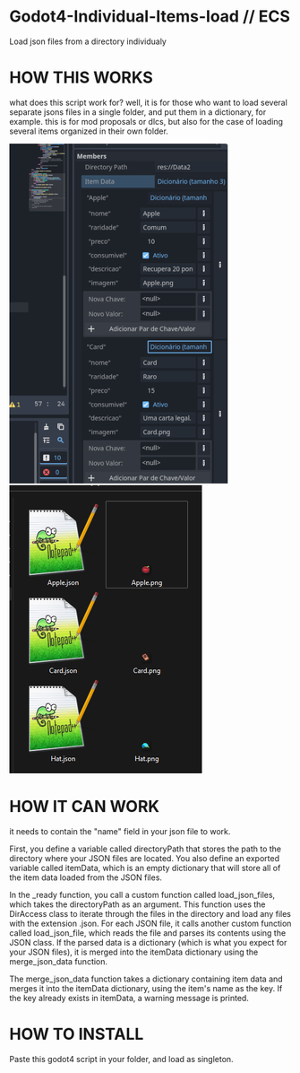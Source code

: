 # Godot4-Individual-Items-load // ECS
Load json files from a directory individualy 

# HOW THIS WORKS

what does this script work for? well, it is for those who want to load several separate jsons files in a single folder, and put them in a dictionary, for example.
this is for mod proposals or dlcs, but also for the case of loading several items organized in their own folder.


![alt text](./image%20(17).png)![alt text](image%20(16).png)
# HOW IT CAN WORK

it needs to contain the "name" field in your json file to work.

First, you define a variable called directoryPath that stores the path to the directory where your JSON files are located. You also define an exported variable called itemData, which is an empty dictionary that will store all of the item data loaded from the JSON files.

In the _ready function, you call a custom function called load_json_files, which takes the directoryPath as an argument. This function uses the DirAccess class to iterate through the files in the directory and load any files with the extension .json. For each JSON file, it calls another custom function called load_json_file, which reads the file and parses its contents using the JSON class. If the parsed data is a dictionary (which is what you expect for your JSON files), it is merged into the itemData dictionary using the merge_json_data function.

The merge_json_data function takes a dictionary containing item data and merges it into the itemData dictionary, using the item's name as the key. If the key already exists in itemData, a warning message is printed.

# HOW TO INSTALL

Paste this godot4 script in your folder, and load as singleton.
